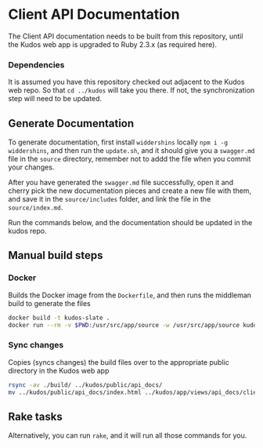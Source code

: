 # Client API Documentation

The Client API documentation needs to be built from this repository, until the Kudos web app
is upgraded to Ruby 2.3.x (as required here). 

### Dependencies 

It is assumed you have this repository checked out adjacent to the Kudos web repo. So that `cd ../kudos` will
take you there.  If not, the synchronization step will need to be updated.

## Generate Documentation

To generate documentation, first install `widdershins` locally `npm i -g widdershins`, and then run the `update.sh`, and it should give you a `swagger.md` file in the `source` directory, remember not to addd the file when you commit your changes.

After you have generated the `swagger.md` file successfully, open it and cherry pick the new documentation pieces and create a new file with them, and save it in the `source/includes` folder, and link the file in the `source/index.md`.

Run the commands below, and the documentation should be updated in the kudos repo.

## Manual build steps

### Docker

Builds the Docker image from the `Dockerfile`, and then runs the middleman build to generate the files

```bash
docker build -t kudos-slate .
docker run --rm -v $PWD:/usr/src/app/source -w /usr/src/app/source kudos-slate bundle exec middleman build --clean
```

### Sync changes

Copies (syncs changes) the build files over to the appropriate public directory in the Kudos web app

```bash
rsync -av ./build/ ../kudos/public/api_docs/
mv ../kudos/public/api_docs/index.html ../kudos/app/views/api_docs/client_api/index.html
```

## Rake tasks

Alternatively, you can run `rake`, and it will run all those commands for you.
